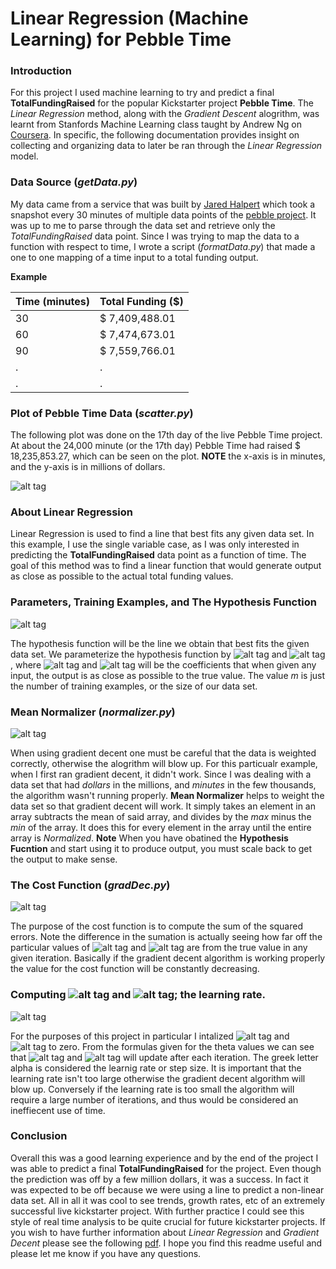 # Linear Regression (Machine Learning)  for Pebble Time

### Introduction
For this project I used machine learning to try and predict a final **TotalFundingRaised** for the popular Kickstarter project **Pebble Time**. The *Linear Regression* method, along with the *Gradient Descent* alogrithm, was learnt from Stanfords Machine Learning class taught by Andrew Ng on [Coursera](https://www.coursera.org/course/ml). In specific, the following documentation provides insight on collecting and organizing data to later be ran through the *Linear Regression* model. 

### Data Source (*getData.py*)
My data came from a service that was built by [Jared Halpert](https://github.com/internetsadboy/kickstarter-crawler) which took a snapshot every 30 minutes of multiple data points of the [pebble project](https://www.kickstarter.com/projects/597507018/pebble-time-awesome-smartwatch-no-compromises). It was up to me to parse through the data set and retrieve only the *TotalFundingRaised* data point. Since I was trying to map the data to a function with respect to time, I wrote a script (*formatData.py*) that made a one to one mapping of a time input to a total funding output.

**Example**

Time (minutes)| Total Funding ($)
--- | --- 
30 | $ 7,409,488.01
60 | $ 7,474,673.01
90 | $ 7,559,766.01
.  | .
.  | .


### Plot of Pebble Time Data (*scatter.py*)

The following plot was done on the 17th day of the live Pebble Time project. At about the 24,000 minute (or the 17th day) Pebble Time had raised $ 18,235,853.27, which can be seen on the plot. **NOTE** the x-axis is in minutes, and the y-axis is in millions of dollars.

![alt tag](http://i.imgur.com/L2vNY6t.png)

### About Linear Regression
Linear Regression is used to find a line that best fits any given data set. In this example, I use the single variable case, as I was only interested in predicting the **TotalFundingRaised** data point as a function of time. The goal of this method was to find a linear function that would generate output as close as possible to the actual total funding values.

### Parameters, Training Examples, and The Hypothesis Function

![alt tag](http://i.imgur.com/a1GEb0H.png)

The hypothesis function will be the line we obtain that best fits the given data set. We parameterize the hypothesis function by ![alt tag](http://i.imgur.com/MeSkGMw.png) and ![alt tag](http://i.imgur.com/j5ko1yL.png), where ![alt tag](http://i.imgur.com/MeSkGMw.png) and ![alt tag](http://i.imgur.com/j5ko1yL.png) will be the coefficients that when given any input, the output is as close as possible to the true value. The value *m* is just the number of training examples, or the size of our data set.

### Mean Normalizer (*normalizer.py*)
![alt tag](http://i.imgur.com/itblwaX.png)

When using gradient decent one must be careful that the data is weighted correctly, otherwise the alogrithm will blow up. For this particualr example, when I first ran gradient decent, it didn't work. Since I was dealing with a data set that had *dollars* in the millions, and *minutes* in the few thousands,  the algorithm wasn't running properly. **Mean Normalizer** helps to weight the data set so that gradient decent will work. It simply takes an element in an array subtracts the mean of said array, and divides by the *max* minus the *min* of the array. It does this for every element in the array until the entire array is *Normalized*. **Note** When you have obatined the **Hypothesis Fucntion** and start using it to produce output, you must scale back to get the output to make sense.

### The Cost Function (*gradDec.py*)

![alt tag](http://i.imgur.com/BSAyRse.png)

The purpose of the cost function is to compute the sum of the squared errors. Note the difference in the sumation is actually seeing how far off the particular values of ![alt tag](http://i.imgur.com/MeSkGMw.png) and ![alt tag](http://i.imgur.com/j5ko1yL.png) are from the true value in any given iteration. Basically if the gradient decent algorithm is working properly the value for the cost function will be constantly decreasing.

### Computing ![alt tag](http://i.imgur.com/MeSkGMw.png) and ![alt tag](http://i.imgur.com/j5ko1yL.png); the learning rate.

![alt tag](http://i.imgur.com/XGyYemD.png)

For the purposes of this project in particular I intalized ![alt tag](http://i.imgur.com/MeSkGMw.png) and ![alt tag](http://i.imgur.com/j5ko1yL.png) to zero. From the formulas given for the theta values we can see that ![alt tag](http://i.imgur.com/MeSkGMw.png) and ![alt tag](http://i.imgur.com/j5ko1yL.png) will update after each iteration. The greek letter alpha is considered the learnig rate or step size. It is important that the learning rate isn't too large otherwise the gradient decent algorithm will blow up. Conversely if the learning rate is too small the algorithm will require a large number of iterations, and thus would be considered an ineffiecent use of time.


### Conclusion
Overall this was a good learning experience and by the end of the project I was able to predict a final **TotalFundingRaised** for the project. Even though the prediction was off by a few million dollars, it was a success. In fact it was expected to be off because we were using a line to predict a non-linear data set. All in all it was cool to see trends, growth rates, etc of an extremely successful live kickstarter project. With further practice I could see this style of real time analysis to be quite crucial for future kickstarter projects. If you wish to have further information about *Linear Regression* and *Gradient Decent* please see the following [pdf](http://cs229.stanford.edu/notes/cs229-notes1.pdf). I hope you find this readme useful and please let me know if you have any questions.
